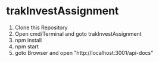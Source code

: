 # trakInvestAssignment
1. Clone this Repository
2. Open cmd/Terminal and goto trakInvestAssignment
3. npm install
4. npm start
5. goto Browser and open "http://localhost:3001/api-docs"

